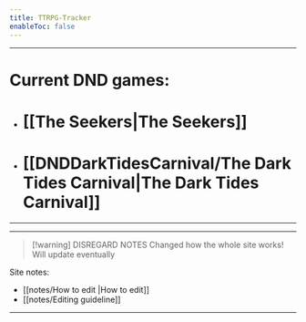 ```yaml
---
title: TTRPG-Tracker
enableToc: false
---
```

___
# Current  DND games:

- # [[The Seekers|The Seekers]]
- # [[DNDDarkTidesCarnival/The Dark Tides Carnival|The Dark Tides Carnival]]
___
___

> [!warning] DISREGARD NOTES
> Changed how the whole site works!
> Will update eventually

Site notes:  
- [[notes/How to edit |How to edit]]
- [[notes/Editing guideline]]
___